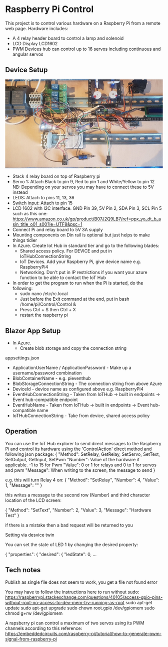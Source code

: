 # Raspberry Pi Control

This project is to control various hardware on a Raspberry Pi from a remote web page.
Hardware includes:
* A 4 relay header board to control a lamp and solenoid
* LCD Display LCD1602
* PWM Devices hub can control up to 16 servos including continuous and angular servos

## Device Setup

![Picture of the Raspberry Pi set up with hardware](https://github.com/johnstaveley/RaspberryPiControl/blob/master/PictureOfRaspberryPiSetup.jpg "Picture of the raspberry pi setup with hardware")

- Stack 4 relay board on top of Raspberry pi
- Servo 1: Attach Black to pin 9, Red to pin 1 and White/Yellow to pin 12
	NB: Depending on your servos you may have to connect these to 5V instead
- LEDS: Attach to pins 11, 13, 36
- Switch input: Attach to pin 15
- LCD 1602 with I2C interface. GND Pin 39, 5V Pin 2, SDA Pin 3, SCL Pin 5 such as this one: https://www.amazon.co.uk/gp/product/B07J2Q9LB7/ref=ppx_yo_dt_b_asin_title_o01_s00?ie=UTF8&psc=1
- Connect Pi and relay board to 5V 3A supply
- Mounting components on Din rail is optional but just helps to make things tidier
- In Azure. Create Iot Hub in standard tier and go to the following blades:
  - Shared access policy. For DEVICE and put in IoTHubConnectionString 
  - IoT Devices. Add your Raspberry Pi, give device name e.g. RaspberryPi4
  - Networking. Don't put in IP restrictions if you want your azure function to be able to contact the IoT Hub
- In order to get the program to run when the Pi is started, do the following:
  - sudo nano /etc/rc.local
  - Just before the Exit command at the end, put in bash /home/pi/Control/Control &
  - Press Ctrl + S then Ctrl + X
  - restart the raspberry pi

## Blazor App Setup

- In Azure. 
  - Create blob storage and copy the connection string

 appsettings.json
- ApplicationUserName / ApplicationPassword - Make up a username/password combination
- BlobContainerName - e.g. pieventhub
- BlobStorageConnectionString - The connection string from above Azure
- DeviceId - device name as configured above e.g. RaspberryPi4
- EventHubConnectionString - Taken from IoTHub -> built in endpoints -> Event hub-compatible endpoint
- EventHubName - Taken from IoTHub -> built in endpoints -> Event hub-compatible name
- IoTHubConnectionString - Take from device, shared access policy

## Operation

You can use the IoT Hub explorer to send direct messages to the Raspberry Pi and control its hardware using the 'ControlAction' direct method and following json package:
{
	"Method": SetRelay, GetRelay, SetServo, SetText, SetOutput, GetInput, SetPwm
	"Number": Value of the hardware if applicable. -1 to 15 for Pwm
	"Value": 0 or 1 for relays and 0 to 1 for servos and pwm
	"Message": When writing to the screen, the message to send
}

e.g. this will turn Relay 4 on:
{
	"Method": "SetRelay",
	"Number": 4,
	"Value": 1,
	"Message": ""
}

this writes a message to the second row (Number) and third character location of the LCD screen:

{
	"Method": "SetText",
	"Number": 2,
	"Value": 3,
    "Message": "Hardware Test"
}

if there is a mistake then a bad request will be returned to you

Setting via desvice twin

You can set the state of LED 1 by changing the desired property:

{
	"properties": {
		"desired": {
			"ledState": 0,
...

## Tech notes

Publish as single file does not seem to work, you get a file not found error

You may have to follow the instructions here to run without sudo: https://raspberrypi.stackexchange.com/questions/40105/access-gpio-pins-without-root-no-access-to-dev-mem-try-running-as-root
sudo apt-get update
sudo apt-get upgrade
sudo chown root.gpio /dev/gpiomem
sudo chmod g+rw /dev/gpiomem

A rapsberry pi can control a maximum of two servos using its PWM channels according to this reference: https://embeddedcircuits.com/raspberry-pi/tutorial/how-to-generate-pwm-signal-from-raspberry-pi